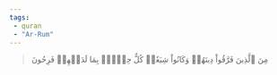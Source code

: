 ```yaml
---
tags: 
 - quran 
 - "Ar-Rum"
---
```


> مِنَ ٱلَّذِينَ فَرَّقُواْ دِينَهُمۡ وَكَانُواْ شِيَعٗاۖ كُلُّ حِزۡبِۭ بِمَا لَدَيۡهِمۡ فَرِحُونَ
